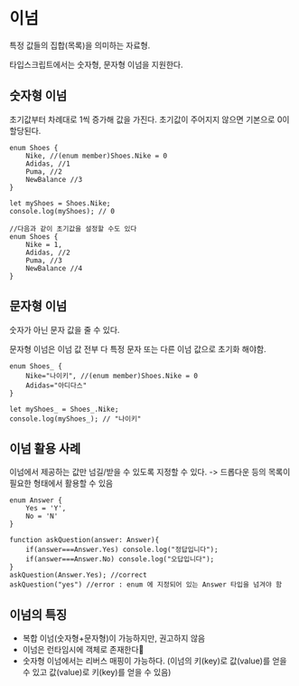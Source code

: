 # 이넘
특정 값들의 집합(목록)을 의미하는 자료형.

타입스크립트에서는 숫자형, 문자형 이넘을 지원한다.

## 숫자형 이넘

초기값부터 차례대로 1씩 증가해 값을 가진다.
초기값이 주어지지 않으면 기본으로 0이 할당된다.

```
enum Shoes {
    Nike, //(enum member)Shoes.Nike = 0
    Adidas, //1
    Puma, //2
    NewBalance //3
}

let myShoes = Shoes.Nike;
console.log(myShoes); // 0

//다음과 같이 초기값을 설정할 수도 있다
enum Shoes {
    Nike = 1, 
    Adidas, //2
    Puma, //3
    NewBalance //4
}
```

## 문자형 이넘

숫자가 아닌 문자 값을 줄 수 있다.

문자형 이넘은 이넘 값 전부 다 특정 문자 또는 다른 이넘 값으로 초기화 해야함.

```
enum Shoes_ {
    Nike="나이키", //(enum member)Shoes.Nike = 0
    Adidas="아디다스"
}

let myShoes_ = Shoes_.Nike;
console.log(myShoes_); // "나이키"

```

## 이넘 활용 사례

이넘에서 제공하는 값만 넘길/받을 수 있도록 지정할 수 있다.
-> 드롭다운 등의 목록이 필요한 형태에서 활용할 수 있음

```
enum Answer {
    Yes = 'Y',
    No = 'N'
}

function askQuestion(answer: Answer){
    if(answer===Answer.Yes) console.log("정답입니다");
    if(answer===Answer.No) console.log("오답입니다");
}
askQuestion(Answer.Yes); //correct
askQuestion("yes") //error : enum 에 지정되어 있는 Answer 타입을 넘겨야 함
```

## 이넘의 특징
- 복합 이넘(숫자형+문자형)이 가능하지만, 권고하지 않음
- 이넘은 런타임시에 객체로 존재한다
- 숫자형 이넘에서는 리버스 매핑이 가능하다. (이넘의 키(key)로 값(value)를 얻을 수 있고 값(value)로 키(key)를 얻을 수 있음)